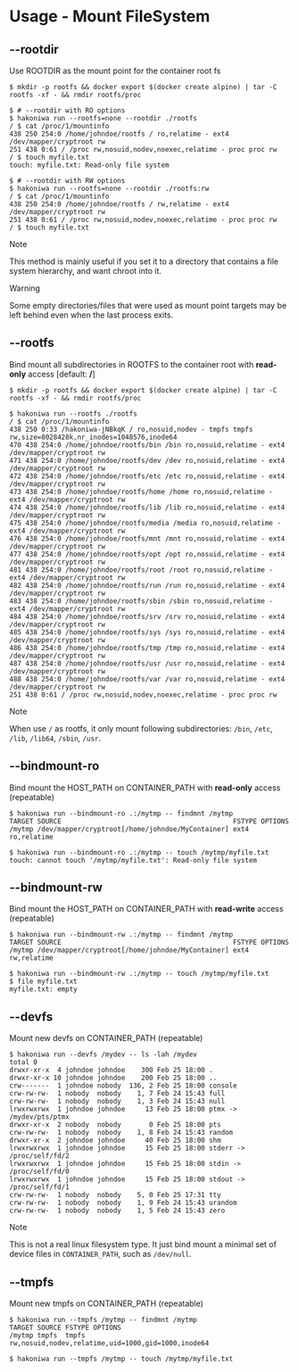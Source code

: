 # Usage - Mount FileSystem

## --rootdir

Use ROOTDIR as the mount point for the container root fs

```console,ignore
$ mkdir -p rootfs && docker export $(docker create alpine) | tar -C rootfs -xf - && rmdir rootfs/proc

$ # --rootdir with RO options
$ hakoniwa run --rootfs=none --rootdir ./rootfs
/ $ cat /proc/1/mountinfo
438 250 254:0 /home/johndoe/rootfs / ro,relatime - ext4 /dev/mapper/cryptroot rw
251 438 0:61 / /proc rw,nosuid,nodev,noexec,relatime - proc proc rw
/ $ touch myfile.txt
touch: myfile.txt: Read-only file system

$ # --rootdir with RW options
$ hakoniwa run --rootfs=none --rootdir ./rootfs:rw
/ $ cat /proc/1/mountinfo
438 250 254:0 /home/johndoe/rootfs / rw,relatime - ext4 /dev/mapper/cryptroot rw
251 438 0:61 / /proc rw,nosuid,nodev,noexec,relatime - proc proc rw
/ $ touch myfile.txt
```

> [!NOTE]
> This method is mainly useful if you set it to a directory that contains a file system hierarchy, and want chroot into it.

> [!WARNING]
> Some empty directories/files that were used as mount point targets may be left behind even when the last process exits.

## --rootfs

Bind mount all subdirectories in ROOTFS to the container root with **read-only** access [default: **/**]

```console,ignore
$ mkdir -p rootfs && docker export $(docker create alpine) | tar -C rootfs -xf - && rmdir rootfs/proc

$ hakoniwa run --rootfs ./rootfs
/ $ cat /proc/1/mountinfo
438 250 0:33 /hakoniwa-jNBkqK / ro,nosuid,nodev - tmpfs tmpfs rw,size=8028428k,nr_inodes=1048576,inode64
470 438 254:0 /home/johndoe/rootfs/bin /bin ro,nosuid,relatime - ext4 /dev/mapper/cryptroot rw
471 438 254:0 /home/johndoe/rootfs/dev /dev ro,nosuid,relatime - ext4 /dev/mapper/cryptroot rw
472 438 254:0 /home/johndoe/rootfs/etc /etc ro,nosuid,relatime - ext4 /dev/mapper/cryptroot rw
473 438 254:0 /home/johndoe/rootfs/home /home ro,nosuid,relatime - ext4 /dev/mapper/cryptroot rw
474 438 254:0 /home/johndoe/rootfs/lib /lib ro,nosuid,relatime - ext4 /dev/mapper/cryptroot rw
475 438 254:0 /home/johndoe/rootfs/media /media ro,nosuid,relatime - ext4 /dev/mapper/cryptroot rw
476 438 254:0 /home/johndoe/rootfs/mnt /mnt ro,nosuid,relatime - ext4 /dev/mapper/cryptroot rw
477 438 254:0 /home/johndoe/rootfs/opt /opt ro,nosuid,relatime - ext4 /dev/mapper/cryptroot rw
481 438 254:0 /home/johndoe/rootfs/root /root ro,nosuid,relatime - ext4 /dev/mapper/cryptroot rw
482 438 254:0 /home/johndoe/rootfs/run /run ro,nosuid,relatime - ext4 /dev/mapper/cryptroot rw
483 438 254:0 /home/johndoe/rootfs/sbin /sbin ro,nosuid,relatime - ext4 /dev/mapper/cryptroot rw
484 438 254:0 /home/johndoe/rootfs/srv /srv ro,nosuid,relatime - ext4 /dev/mapper/cryptroot rw
485 438 254:0 /home/johndoe/rootfs/sys /sys ro,nosuid,relatime - ext4 /dev/mapper/cryptroot rw
486 438 254:0 /home/johndoe/rootfs/tmp /tmp ro,nosuid,relatime - ext4 /dev/mapper/cryptroot rw
487 438 254:0 /home/johndoe/rootfs/usr /usr ro,nosuid,relatime - ext4 /dev/mapper/cryptroot rw
488 438 254:0 /home/johndoe/rootfs/var /var ro,nosuid,relatime - ext4 /dev/mapper/cryptroot rw
251 438 0:61 / /proc rw,nosuid,nodev,noexec,relatime - proc proc rw
```

> [!NOTE]
> When use `/` as rootfs, it only mount following subdirectories: `/bin`, `/etc`, `/lib`, `/lib64`, `/sbin`, `/usr`.

## --bindmount-ro

Bind mount the HOST_PATH on CONTAINER_PATH with **read-only** access (repeatable)

```console,ignore
$ hakoniwa run --bindmount-ro .:/mytmp -- findmnt /mytmp
TARGET SOURCE                                           FSTYPE OPTIONS
/mytmp /dev/mapper/cryptroot[/home/johndoe/MyContainer] ext4   ro,relatime

$ hakoniwa run --bindmount-ro .:/mytmp -- touch /mytmp/myfile.txt
touch: cannot touch '/mytmp/myfile.txt': Read-only file system

```

## --bindmount-rw

Bind mount the HOST_PATH on CONTAINER_PATH with **read-write** access (repeatable)

```console,ignore
$ hakoniwa run --bindmount-rw .:/mytmp -- findmnt /mytmp
TARGET SOURCE                                           FSTYPE OPTIONS
/mytmp /dev/mapper/cryptroot[/home/johndoe/MyContainer] ext4   rw,relatime

$ hakoniwa run --bindmount-rw .:/mytmp -- touch /mytmp/myfile.txt
$ file myfile.txt
myfile.txt: empty
```

## --devfs

Mount new devfs on CONTAINER_PATH (repeatable)

```console,ignore
$ hakoniwa run --devfs /mydev -- ls -lah /mydev
total 0
drwxr-xr-x  4 johndoe johndoe    300 Feb 25 18:00 .
drwxr-xr-x 10 johndoe johndoe    200 Feb 25 18:00 ..
crw-------  1 johndoe nobody  136, 2 Feb 25 18:00 console
crw-rw-rw-  1 nobody  nobody    1, 7 Feb 24 15:43 full
crw-rw-rw-  1 nobody  nobody    1, 3 Feb 24 15:43 null
lrwxrwxrwx  1 johndoe johndoe     13 Feb 25 18:00 ptmx -> /mydev/pts/ptmx
drwxr-xr-x  2 nobody  nobody       0 Feb 25 18:00 pts
crw-rw-rw-  1 nobody  nobody    1, 8 Feb 24 15:43 random
drwxr-xr-x  2 johndoe johndoe     40 Feb 25 18:00 shm
lrwxrwxrwx  1 johndoe johndoe     15 Feb 25 18:00 stderr -> /proc/self/fd/2
lrwxrwxrwx  1 johndoe johndoe     15 Feb 25 18:00 stdin -> /proc/self/fd/0
lrwxrwxrwx  1 johndoe johndoe     15 Feb 25 18:00 stdout -> /proc/self/fd/1
crw-rw-rw-  1 nobody  nobody    5, 0 Feb 25 17:31 tty
crw-rw-rw-  1 nobody  nobody    1, 9 Feb 24 15:43 urandom
crw-rw-rw-  1 nobody  nobody    1, 5 Feb 24 15:43 zero
```

> [!NOTE]
> This is not a real linux filesystem type. It just bind mount a minimal set of device
> files in `CONTAINER_PATH`, such as `/dev/null`.

## --tmpfs

Mount new tmpfs on CONTAINER_PATH (repeatable)

```console,ignore
$ hakoniwa run --tmpfs /mytmp -- findmnt /mytmp
TARGET SOURCE FSTYPE OPTIONS
/mytmp tmpfs  tmpfs  rw,nosuid,nodev,relatime,uid=1000,gid=1000,inode64

$ hakoniwa run --tmpfs /mytmp -- touch /mytmp/myfile.txt
```
